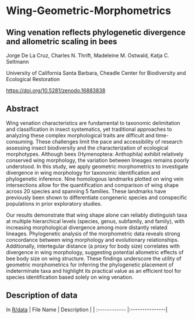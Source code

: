 # Wing-Geometric-Morphometrics

## Wing venation reflects phylogenetic divergence and allometric scaling in bees

Jorge De La Cruz, Charles N. Thrift, Madeleine M. Ostwald, Katja C. Seltmann 

University of California Santa Barbara, Cheadle Center for Biodiversity and Ecological Restoration

https://doi.org/10.5281/zenodo.16883838

## Abstract
Wing venation characteristics are fundamental to taxonomic delimitation and classification in insect systematics, yet traditional approaches to analyzing these complex morphological traits are difficult and time-consuming. These challenges limit the pace and accessibility of research assessing insect biodiversity and the characterization of ecological morphotypes. Although bees (Hymenoptera: Anthophila) exhibit relatively conserved wing morphology, the variation between lineages remains poorly understood. In this study, we apply geometric morphometrics to investigate divergence in wing morphology for taxonomic identification and phylogenetic inference. Nine homologous landmarks plotted on wing vein intersections allow for the quantification and comparison of wing shape across 20 species and spanning 5 families. These landmarks have previously been shown to differentiate congeneric species and conspecific populations in prior exploratory studies.

Our results demonstrate that wing shape alone can reliably distinguish taxa at multiple hierarchical levels (species, genus, subfamily, and family), with increasing morphological divergence among more distantly related lineages. Phylogenetic analysis of the morphometric data reveals strong concordance between wing morphology and evolutionary relationships. Additionally, intertegular distance (a proxy for body size) correlates with divergence in wing morphology, suggesting potential allometric effects of bee body size on wing structure. These findings underscore the utility of geometric morphometrics for inferring the phylogenetic placement of indeterminate taxa and highlight its practical value as an efficient tool for species identification based solely on wing venation. 

## Description of data
In [R/data](https://github.com/JorgeDeLaCruz93/Wing-Geometric-Morphometrics/tree/master/R/data) 
| File Name  | Description  | 
| :------------ |:---------------|
